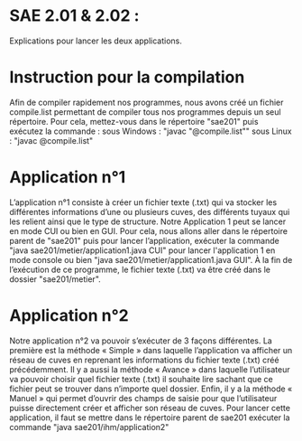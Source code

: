 # SAE 2.01 & 2.02 :
Explications pour lancer les deux applications.


# Instruction pour la compilation
Afin de compiler rapidement nos programmes, nous avons créé un fichier compile.list permettant de compiler tous nos programmes depuis un seul répertoire. Pour cela, mettez-vous dans le répertoire "sae201" puis exécutez la commande : sous Windows : "javac "@compile.list""  sous Linux : "javac @compile.list"


# Application n°1
L’application n°1 consiste à créer un fichier texte (.txt) qui va stocker les différentes informations d’une ou plusieurs cuves, des différents tuyaux qui les relient ainsi que le type de structure. Notre Application 1 peut se lancer en mode CUI ou bien en GUI. Pour cela, nous allons aller dans le répertoire parent de "sae201" puis pour lancer l’application, exécuter la commande "java sae201/metier/application1.java CUI" pour lancer l'application 1 en mode console ou bien  "java sae201/metier/application1.java GUI". À la fin de l’exécution de ce programme, le fichier texte (.txt) va être créé dans le dossier "sae201/metier".


# Application n°2
Notre application n°2 va pouvoir s’exécuter de 3 façons différentes. La première est la méthode « Simple » dans laquelle l’application va afficher un réseau de cuves en reprenant les informations du fichier texte (.txt) créé précédemment. Il y a aussi la méthode « Avance » dans laquelle l’utilisateur va pouvoir choisir quel fichier texte (.txt) il souhaite lire sachant que ce fichier peut se trouver dans n’importe quel dossier. Enfin, il y a la méthode « Manuel » qui permet d’ouvrir des champs de saisie pour que l’utilisateur puisse directement créer et afficher son réseau de cuves. Pour lancer cette application, il faut se mettre dans le répertoire parent de sae201 exécuter la commande "java sae201/ihm/application2"
